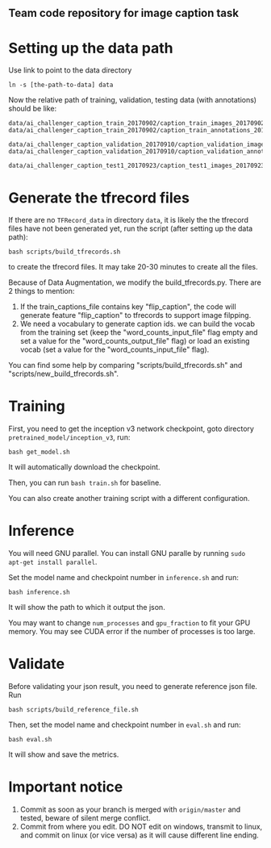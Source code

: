 Team code repository for image caption task
-------

# Setting up the data path
  
Use link to point to the data directory

    ln -s [the-path-to-data] data
    
Now the relative path of training, validation, testing data (with annotations) should be like:

    data/ai_challenger_caption_train_20170902/caption_train_images_20170902/*.jpg
    data/ai_challenger_caption_train_20170902/caption_train_annotations_20170902.json

    data/ai_challenger_caption_validation_20170910/caption_validation_images_20170910/*.jpg
    data/ai_challenger_caption_validation_20170910/caption_validation_annotations_20170910.json

    data/ai_challenger_caption_test1_20170923/caption_test1_images_20170923/*.jpg

# Generate the tfrecord files

If there are no `TFRecord_data` in directory `data`, it is likely the the tfrecord files have not been 
generated yet, run the script (after setting up the data path):

    bash scripts/build_tfrecords.sh

to create the tfrecord files. It may take 20-30 minutes to create all the files.

Because of Data Augmentation, we modify the build_tfrecords.py. There are 2 things to mention:
1. If the train_captions_file contains key "flip_caption", the code will generate feature "flip_caption" to tfrecords to support image filpping.
2. We need a vocabulary to generate caption ids. we can build the vocab from the training set (keep the "word_counts_input_file" flag empty and set a value for the "word_counts_output_file" flag) or load an existing vocab (set a value for the "word_counts_input_file" flag).

You can find some help by comparing "scripts/build_tfrecords.sh" and "scripts/new_build_tfrecords.sh".

# Training 

First, you need to get the inception v3 network checkpoint, goto directory 
`pretrained_model/inception_v3`, run:

    bash get_model.sh

It will automatically download the checkpoint.

Then, you can run `bash train.sh` for baseline.

You can also create another training script with a different configuration.

# Inference

You will need GNU parallel. You can install GNU paralle by running `sudo apt-get install parallel`.

Set the model name and checkpoint number in `inference.sh` and run:

    bash inference.sh

It will show the path to which it output the json.

You may want to change `num_processes` and `gpu_fraction` to fit your GPU memory. You may see CUDA error if the number of processes is too large.

# Validate

Before validating your json result, you need to generate reference json file. Run

    bash scripts/build_reference_file.sh

Then, set the model name and checkpoint number in `eval.sh` and run:

    bash eval.sh

It will show and save the metrics.

# Important notice

1. Commit as soon as your branch is merged with `origin/master` and tested, beware of silent merge conflict.
2. Commit from where you edit. DO NOT edit on windows, transmit to linux, and commit on linux (or vice versa) as it will cause different line ending.

